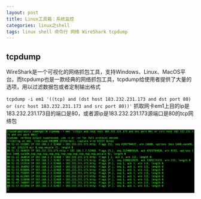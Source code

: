 ```yaml
---
layout: post
title: Linux工具箱：系统监控
categories: linux之shell
tags: linux shell 命令行 网络 WireShark tcpdump
---
```


## tcpdump

WireShark是一个可视化的网络抓包工具，支持Windows、Linux、MacOS平台。而tcpdump也是一款经典的网络抓包工具，tcpdump给使用者提供了大量的选项，用以过滤数据包或者定制输出格式

`tcpdump -i em1 '((tcp) and (dst host 183.232.231.173 and dst port 80) or (src host 183.232.231.173 and src port 80))'` 抓取网卡em1上目的ip是183.232.231.173目的端口是80，或者源ip是183.232.231.173源端口是80的tcp网络包

![tcpdump](../media/image/2017-07-23/201.png)

## 